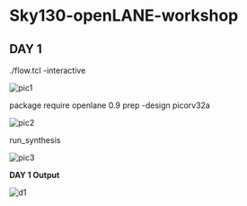# Sky130-openLANE-workshop

## DAY 1

./flow.tcl -interactive

![pic1](https://user-images.githubusercontent.com/66617592/97317402-c5ee0600-1890-11eb-8dfd-950a8b62abd2.PNG)

package require openlane 0.9
prep -design picorv32a

![pic2](https://user-images.githubusercontent.com/66617592/97317418-cb4b5080-1890-11eb-90e4-366701631175.PNG)

run_synthesis

![pic3](https://user-images.githubusercontent.com/66617592/97317424-cd151400-1890-11eb-9f85-4f1632197723.PNG)

**DAY 1 Output**

![d1](https://user-images.githubusercontent.com/66617592/97317373-bec6f800-1890-11eb-97c8-8f0f97f58d2f.PNG)
